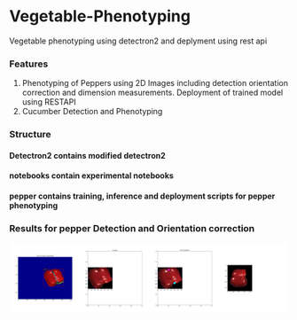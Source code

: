 # Vegetable-Phenotyping
Vegetable phenotyping using detectron2 and deplyment using rest api

### Features

1) Phenotyping of Peppers using 2D Images including detection orientation correction and dimension measurements. Deployment of trained model using RESTAPI
2) Cucumber Detection and Phenotyping

### Structure

#### Detectron2 contains modified detectron2 

#### notebooks contain experimental notebooks

#### pepper contains training, inference and deployment scripts for pepper phenotyping

### Results for pepper Detection and Orientation correction 

  <p align="center">
    <img src="pepper/images/0008.jpg" alt="pruning"/>
  </p>
    <p align="center">
  
